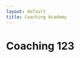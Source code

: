```yaml
---
layout: default
title: Coaching Academy
---
```


# Coaching 123

<!-- You can add more content here as needed. -->
